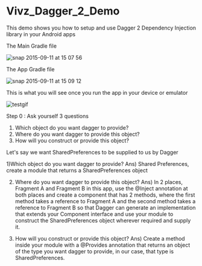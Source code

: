 # Vivz_Dagger_2_Demo
This demo shows you how to setup and use Dagger 2 Dependency Injection library in your Android apps

The Main Gradle file

![snap 2015-09-11 at 15 07 56](https://cloud.githubusercontent.com/assets/5139030/9811773/e8a5ff1e-5896-11e5-84fd-30f854d09255.png)

The App Gradle file

![snap 2015-09-11 at 15 09 12](https://cloud.githubusercontent.com/assets/5139030/9811794/13f22148-5897-11e5-8c81-d975dd065df6.png)

This is what you will see once you run the app in your device or emulator

![testgif](https://cloud.githubusercontent.com/assets/5139030/9811752/bec9957a-5896-11e5-9d4f-60ab8a406da0.gif)

Step 0 : Ask yourself 3 questions
1) Which object do you want dagger to provide?
2) Where do you want dagger to provide this object?
3) How will you construct or provide this object?


Let's say we want SharedPreferences to be supplied to us by Dagger

1)Which object do you want dagger to provide?
Ans) Shared Preferences, create a module that returns a SharedPreferences object

2) Where do you want dagger to provide this object?
Ans) In 2 places, Fragment A and Fragment B in this app, use the @Inject annotation at both places and create a component that has 2 methods, where the first method takes a reference to Fragment A and the second method takes a reference to Fragment B so that Dagger can generate an implementation that extends your Component interface and use your module to construct the SharedPreferences object wherever required and supply it.

3) How will you construct or provide this object?
Ans) Create a method inside your module with a @Provides annotation that returns an object of the type you want dagger to provide, in our case, that type is SharedPreferences.






